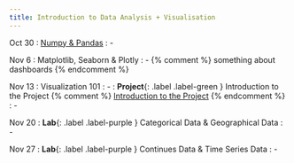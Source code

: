 ```yaml
---
title: Introduction to Data Analysis + Visualisation
---
```


Oct 30
: [Numpy & Pandas](../assets/course_material/notebooks/03_NumpyPandas.ipynb)
  : -

Nov 6
: Matplotlib, Seaborn & Plotly
  : -
{% comment %}
something about dashboards
{% endcomment %}

Nov 13
: Visualization 101
  : -
: **Project**{: .label .label-green } Introduction to the Project 
{% comment %}
[Introduction to the Project](../sites/project)
{% endcomment %}
  : -

Nov 20
: **Lab**{: .label .label-purple } Categorical Data & Geographical Data
  : -

Nov 27
: **Lab**{: .label .label-purple } Continues Data & Time Series Data
  : -
